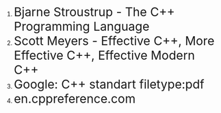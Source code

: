 1. <span style = "font-size: 28px">Bjarne Stroustrup - The C++ Programming Language </span>
2. <span style = "font-size: 28px">Scott Meyers - Effective C++, More Effective C++, Effective Modern C++</span>
3. <span style = "font-size: 28px">Google: C++ standart filetype:pdf</span>
4. <span style = "font-size: 28px">en.cppreference.com</span>
